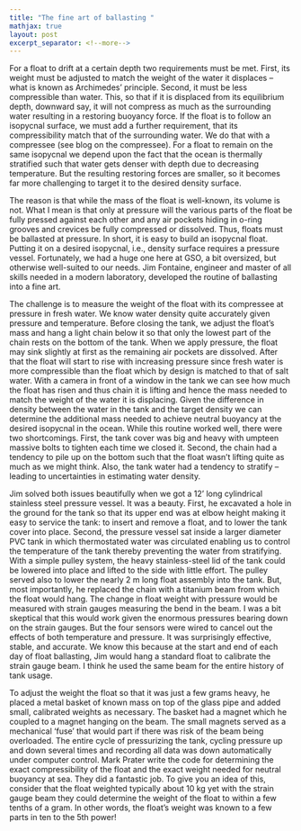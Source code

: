 ```yaml
---
title: "The fine art of ballasting "
mathjax: true
layout: post
excerpt_separator: <!--more-->
---
```


For a float to drift at a certain depth two requirements must be met. First, its weight must be adjusted to match the weight of the water it displaces – what is known as Archimedes’ principle. Second, it must be less compressible than water. This, so that if it is displaced from its equilibrium depth, downward say, it will not compress as much as the surrounding water resulting in a restoring buoyancy force. If the float is to follow an isopycnal surface, we must add a further requirement, that its compressibility match that of the surrounding water. We do that with a compressee (see blog on the compressee). For a float to remain on the same isopycnal we depend upon the fact that the ocean is thermally stratified such that water gets denser with depth due to decreasing temperature. But the resulting restoring forces are smaller, so it becomes far more challenging to target it to the desired density surface. 
<!--more-->

The reason is that while the mass of the float is well-known, its volume is not. What I mean is that only at pressure will the various parts of the float be fully pressed against each other and any air pockets hiding in o-ring grooves and crevices be fully compressed or dissolved. Thus, floats must be ballasted at pressure. In short, it is easy to build an isopycnal float. Putting it on a desired isopycnal, i.e., density surface requires a pressure vessel. Fortunately, we had a huge one here at GSO, a bit oversized, but otherwise well-suited to our needs. Jim Fontaine, engineer and master of all skills needed in a modern laboratory, developed the routine of ballasting into a fine art. 

The challenge is to measure the weight of the float with its compressee at pressure in fresh water. We know water density quite accurately given pressure and temperature. Before closing the tank, we adjust the float’s mass and hang a light chain below it so that only the lowest part of the chain rests on the bottom of the tank. When we apply pressure, the float may sink slightly at first as the remaining air pockets are dissolved. After that the float will start to rise with increasing pressure since fresh water is more compressible than the float which by design is matched to that of salt water. With a camera in front of a window in the tank we can see how much the float has risen and thus chain it is lifting and hence the mass needed to match the weight of the water it is displacing. Given the difference in density between the water in the tank and the target density we can determine the additional mass needed to achieve neutral buoyancy at the desired isopycnal in the ocean. While this routine worked well, there were two shortcomings. First, the tank cover was big and heavy with umpteen massive bolts to tighten each time we closed it. Second, the chain had a tendency to pile up on the bottom such that the float wasn’t lifting quite as much as we might think. Also, the tank water had a tendency to stratify – leading to uncertainties in estimating water density.

Jim solved both issues beautifully when we got a 12’ long cylindrical stainless steel pressure vessel. It was a beauty. First, he excavated a hole in the ground for the tank so that its upper end was at elbow height making it easy to service the tank: to insert and remove a float, and to lower the tank cover into place. Second, the pressure vessel sat inside a larger diameter PVC tank in which thermostated water was circulated enabling us to control the temperature of the tank thereby preventing the water from stratifying. With a simple pulley system, the heavy stainless-steel lid of the tank could be lowered into place and lifted to the side with little effort. The pulley served also to lower the nearly 2 m long float assembly into the tank.  But, most importantly, he replaced the chain with a titanium beam from which the float would hang. The change in float weight with pressure would be measured with strain gauges measuring the bend in the beam. I was a bit skeptical that this would work given the enormous pressures bearing down on the strain gauges. But the four sensors were wired to cancel out the effects of both temperature and pressure. It was surprisingly effective, stable, and accurate.  We know this because at the start and end of each day of float ballasting, Jim would hang a standard float to calibrate the strain gauge beam. I think he used the same beam for the entire history of tank usage. 

To adjust the weight the float so that it was just a few grams heavy, he placed a metal basket of known mass on top of the glass pipe and added small, calibrated weights as necessary. The basket had a magnet which he coupled to a magnet hanging on the beam. The small magnets served as a mechanical ‘fuse’ that would part if there was risk of the beam being overloaded. The entire cycle of pressurizing the tank, cycling pressure up and down several times and recording all data was down automatically under computer control. Mark Prater write the code for determining the exact compressibility of the float and the exact weight needed for neutral buoyancy at sea. They did a fantastic job. To give you an idea of this, consider that the float weighted typically about 10 kg yet with the strain gauge beam they could determine the weight of the float to within a few tenths of a gram. In other words, the float’s weight was known to a few parts in ten to the 5th power!
